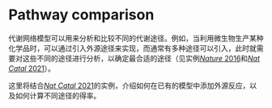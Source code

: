 # Pathway comparison

代谢网络模型可以用来分析和比较不同的代谢途径。例如，当利用微生物生产某种化学品时，可以通过引入外源途径来实现，而通常有多种途径可以引入，此时就需要对这些不同的途径进行分析，以确定最合适的途径（见实例[_Nature_ 2016](https://www.nature.com/articles/nature19769)和[_Nat Catal_ 2021](https://www.nature.com/articles/s41929-021-00631-z)）。

这里将结合[_Nat Catal_ 2021](https://www.nature.com/articles/s41929-021-00631-z)的实例，介绍如何在已有的模型中添加外源反应，以及如何计算不同途径的得率。
